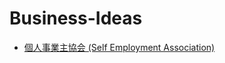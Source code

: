 # Business-Ideas

- [個人事業主協会 (Self Employment Association)](https://github.com/yuzuki-chi/Business-Ideas/tree/master/Self-Employment-Association)